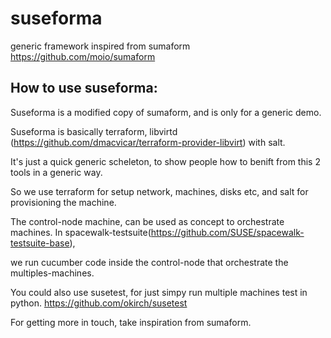 # suseforma
generic framework inspired from sumaform https://github.com/moio/sumaform


## How to use suseforma:

Suseforma is a modified copy of sumaform, and is only for a generic demo.

Suseforma is basically terraform, libvirtd (https://github.com/dmacvicar/terraform-provider-libvirt) with salt.

It's just a quick generic scheleton, to show people how to benift from this 2 tools in a generic way.


So we use terraform for setup network, machines, disks etc, and salt for provisioning the machine.

The control-node machine, can be used as concept to orchestrate machines. In spacewalk-testsuite(https://github.com/SUSE/spacewalk-testsuite-base),

we run cucumber code inside the control-node that orchestrate the multiples-machines.


You could also use susetest, for just simpy run multiple machines test in python. 
https://github.com/okirch/susetest



For getting more in touch, take inspiration from sumaform.
